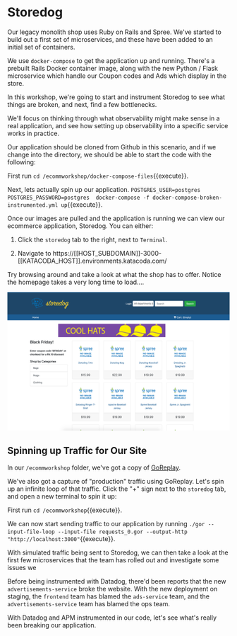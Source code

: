 
# Storedog

Our legacy monolith shop uses Ruby on Rails and Spree. We've started to build out a first set of microservices, and these have been added to an initial set of containers.

We use `docker-compose` to get the application up and running. There's a prebuilt Rails Docker container image, along with the new Python / Flask microservice which handle our Coupon codes and Ads which display in the store.

In this workshop, we're going to start and instrument Storedog to see what things are broken, and next, find a few bottlenecks.

We'll focus on thinking through what observability might make sense in a real application, and see how setting up observability into a specific service works in practice.

Our application should be cloned from Github in this scenario, and if we change into the directory, we should be able to start the code with the following:

First run `cd /ecommworkshop/docker-compose-files`{{execute}}.

Next, lets actually spin up our application. `POSTGRES_USER=postgres POSTGRES_PASSWORD=postgres  docker-compose -f docker-compose-broken-instrumented.yml up`{{execute}}.

Once our images are pulled and the application is running we can view our ecommerce application, Storedog. You can either:

1. Click the `storedog` tab to the right, next to `Terminal`.

1. Navigate to https://[[HOST_SUBDOMAIN]]-3000-[[KATACODA_HOST]].environments.katacoda.com/

Try browsing around and take a look at what the shop has to offer. Notice the homepage takes a very long time to load....

![storedog](https://github.com/burningion/katacoda-tracing-datadog/raw/master/assets/ecommerce/storedog.png)

## Spinning up Traffic for Our Site

In our `/ecommworkshop` folder, we've got a copy of [GoReplay](https://goreplay.org).

We've also got a capture of "production" traffic using GoReplay. Let's spin up an infinite loop of that traffic. Click the "+" sign next to the `storedog` tab, and open a new terminal to spin it up:

First run `cd /ecommworkshop`{{execute}}.

We can now start sending traffic to our application by running `./gor --input-file-loop --input-file requests_0.gor --output-http "http://localhost:3000"`{{execute}}.

With simulated traffic being sent to Storedog, we can then take a look at the first few microservices that the team has rolled out and investigate some issues we

Before being instrumented with Datadog, there'd been reports that the new `advertisements-service` broke the website. With the new deployment on staging, the `frontend` team has blamed the `ads-service` team, and the `advertisements-service` team has blamed the ops team.

With Datadog and APM instrumented in our code, let's see what's really been breaking our application.
